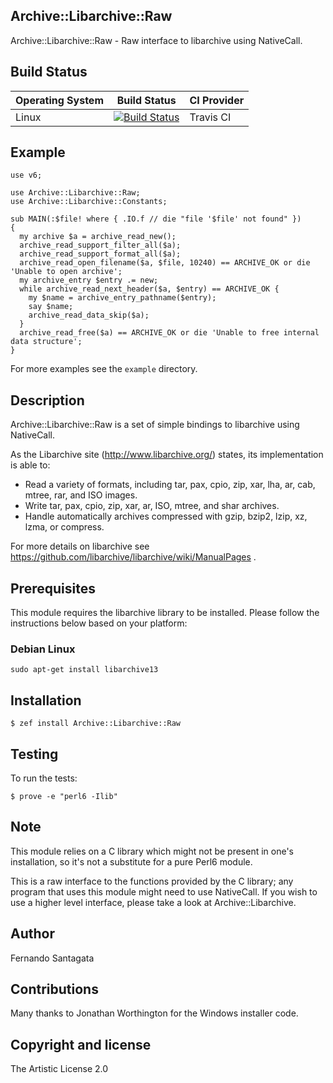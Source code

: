 ## Archive::Libarchive::Raw

Archive::Libarchive::Raw - Raw interface to libarchive using NativeCall.

## Build Status

| Operating System  |   Build Status  | CI Provider |
| ----------------- | --------------- | ----------- |
| Linux             | [![Build Status](https://travis-ci.org/frithnanth/perl6-Archive-Libarchive-Raw.svg?branch=master)](https://travis-ci.org/frithnanth/perl6-Archive-Libarchive-Raw)  | Travis CI |

## Example

```Perl6
use v6;

use Archive::Libarchive::Raw;
use Archive::Libarchive::Constants;

sub MAIN(:$file! where { .IO.f // die "file '$file' not found" })
{
  my archive $a = archive_read_new();
  archive_read_support_filter_all($a);
  archive_read_support_format_all($a);
  archive_read_open_filename($a, $file, 10240) == ARCHIVE_OK or die 'Unable to open archive';
  my archive_entry $entry .= new;
  while archive_read_next_header($a, $entry) == ARCHIVE_OK {
    my $name = archive_entry_pathname($entry);
    say $name;
    archive_read_data_skip($a);
  }
  archive_read_free($a) == ARCHIVE_OK or die 'Unable to free internal data structure';
}

```

For more examples see the `example` directory.

## Description

Archive::Libarchive::Raw is a set of simple bindings to libarchive using NativeCall.

As the Libarchive site (http://www.libarchive.org/) states, its implementation is able to:

* Read a variety of formats, including tar, pax, cpio, zip, xar, lha, ar, cab, mtree, rar, and ISO images.
* Write tar, pax, cpio, zip, xar, ar, ISO, mtree, and shar archives.
* Handle automatically archives compressed with gzip, bzip2, lzip, xz, lzma, or compress.

For more details on libarchive see https://github.com/libarchive/libarchive/wiki/ManualPages .

## Prerequisites

This module requires the libarchive library to be installed. Please follow the
instructions below based on your platform:

### Debian Linux

```
sudo apt-get install libarchive13
```

## Installation

```
$ zef install Archive::Libarchive::Raw
```

## Testing

To run the tests:

```
$ prove -e "perl6 -Ilib"
```

## Note

This module relies on a C library which might not be present in one's installation, so it's not a substitute
for a pure Perl6 module.

This is a raw interface to the functions provided by the C library; any program that uses this module might
need to use NativeCall. If you wish to use a higher level interface, please take a look at Archive::Libarchive.

## Author

Fernando Santagata

## Contributions

Many thanks to Jonathan Worthington for the Windows installer code.

## Copyright and license

The Artistic License 2.0
